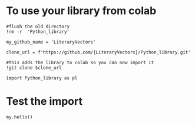 # To use your library from colab

```
#flush the old directory
!rm -r  'Python_library'

my_github_name = 'LiteraryVectors'

clone_url = f'https://github.com/{LiteraryVectors}/Python_library.git'

#this adds the library to colab so you can now import it
!git clone $clone_url

import Python_library as pl
```

# Test the import

`my.hello()`

